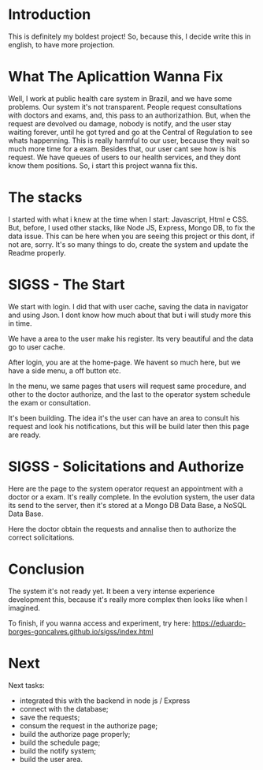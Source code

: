 # Introduction

This is definitely my boldest project! So, because this, I decide write this in english, to have more projection. 

# What The Aplicattion Wanna Fix

Well, I work at public health care system in Brazil, and we have some problems. Our system it's not transparent. People request consultations with doctors and exams, and, this pass to an authorizathion. But, when the request are devolved ou damage, nobody is notify, and the user stay waiting forever, until he got tyred and go at the Central of Regulation to see whats happenning. This is really harmful to our user, because they wait so much more time for a exam. 
Besides that, our user cant see how is his request. We have queues of users to our health services, and they dont know them positions. So, i start this project wanna fix this. 

# The stacks

I started with what i knew at the time when I start: Javascript, Html e CSS. But, before, I used other stacks, like Node JS, Express, Mongo DB, to fix the data issue. This can be here when you are seeing this project or this dont, if not are, sorry. It's so many things to do, create the system and update the Readme properly. 

# SIGSS - The Start

We start with login. I did that with user cache, saving the data in navigator and using Json. I dont know how much about that but i will study more this in time.


We have a area to the user make his register. Its very beautiful and the data go to user cache. 


After login, you are at the home-page. We havent so much here, but we have a side menu, a off button etc. 


In the menu, we same pages that users will request same procedure, and other to the doctor authorize, and the last to the operator system schedule the exam or consultation. 


It's been building. The idea it's the user can have an area to consult his request and look his notifications, but this will be build later then this page are ready. 


# SIGSS - Solicitations and Authorize

Here are the page to the system operator request an appointment with a doctor or a exam. It's really complete. In the evolution system, the user data its send to the server, then it's stored at a Mongo DB Data Base, a NoSQL Data Base. 

Here the doctor obtain the requests and annalise then to authorize the correct solicitations. 

# Conclusion 

The system it's not ready yet. It been a very intense experience development this, because it's really more complex then looks like when I imagined. 

To finish, if you wanna access and experiment, try here: https://eduardo-borges-goncalves.github.io/sigss/index.html

# Next

Next tasks: 
- integrated this with the backend in node js / Express
- connect with the database;
- save the requests;
- consum the request in the authorize page;
- build the authorize page properly;
- build the schedule page; 
- build the notify system; 
- build the user area. 
